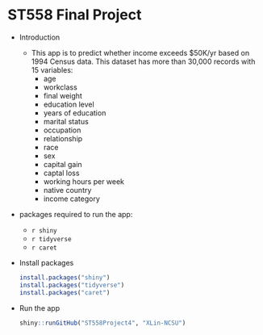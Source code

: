 # ST558 Final Project
- Introduction
  - This app is to predict whether income exceeds $50K/yr based on 1994 Census data. This dataset has more than 30,000 records with 15 variables:
    - age
    - workclass
    - final weight
    - education level
    - years of education
    - marital status
    - occupation
    - relationship
    - race
    - sex
    - capital gain
    - captal loss
    - working hours per week
    - native country
    - income category
  
- packages required to run the app:
  - `r shiny`
  - `r tidyverse`
  - `r caret`

- Install packages
  ```r
  install.packages("shiny")
  install.packages("tidyverse")
  install.packages("caret")
  ```
- Run the app
  ```r
  shiny::runGitHub("ST558Project4", "XLin-NCSU")
  ```
